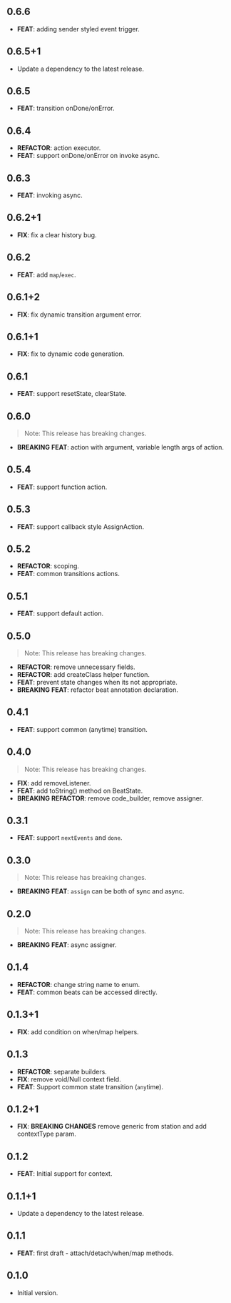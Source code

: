 ## 0.6.6

 - **FEAT**: adding sender styled event trigger.

## 0.6.5+1

 - Update a dependency to the latest release.

## 0.6.5

 - **FEAT**: transition onDone/onError.

## 0.6.4

 - **REFACTOR**: action executor.
 - **FEAT**: support onDone/onError on invoke async.

## 0.6.3

 - **FEAT**: invoking async.

## 0.6.2+1

 - **FIX**: fix a clear history bug.

## 0.6.2

 - **FEAT**: add `map`/`exec`.

## 0.6.1+2

 - **FIX**: fix dynamic transition argument error.

## 0.6.1+1

 - **FIX**: fix to dynamic code generation.

## 0.6.1

 - **FEAT**: support resetState, clearState.

## 0.6.0

> Note: This release has breaking changes.

 - **BREAKING** **FEAT**: action with argument, variable length args of action.

## 0.5.4

 - **FEAT**: support function action.

## 0.5.3

 - **FEAT**: support callback style AssignAction.

## 0.5.2

 - **REFACTOR**: scoping.
 - **FEAT**: common transitions actions.

## 0.5.1

 - **FEAT**: support default action.

## 0.5.0

> Note: This release has breaking changes.

 - **REFACTOR**: remove unnecessary fields.
 - **REFACTOR**: add createClass helper function.
 - **FEAT**: prevent state changes when its not appropriate.
 - **BREAKING** **FEAT**: refactor beat annotation declaration.

## 0.4.1

 - **FEAT**: support common (anytime) transition.

## 0.4.0

> Note: This release has breaking changes.

 - **FIX**: add removeListener.
 - **FEAT**: add toString() method on BeatState.
 - **BREAKING** **REFACTOR**: remove code_builder, remove assigner.

## 0.3.1

 - **FEAT**: support `nextEvents` and `done`.

## 0.3.0

> Note: This release has breaking changes.

 - **BREAKING** **FEAT**: `assign` can be both of sync and async.

## 0.2.0

> Note: This release has breaking changes.

 - **BREAKING** **FEAT**: async assigner.

## 0.1.4

 - **REFACTOR**: change string name to enum.
 - **FEAT**: common beats can be accessed directly.

## 0.1.3+1

 - **FIX**: add condition on when/map helpers.

## 0.1.3

 - **REFACTOR**: separate builders.
 - **FIX**: remove void/Null context field.
 - **FEAT**: Support common state transition (`any`time).

## 0.1.2+1

 - **FIX**: **BREAKING CHANGES** remove generic from station and add contextType param.

## 0.1.2

 - **FEAT**: Initial support for context.

## 0.1.1+1

 - Update a dependency to the latest release.

## 0.1.1

 - **FEAT**: first draft - attach/detach/when/map methods.

## 0.1.0

- Initial version.
